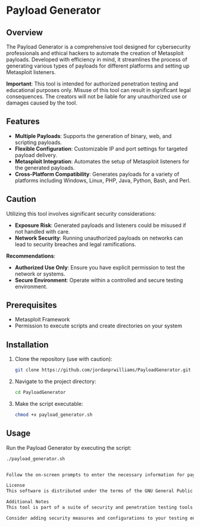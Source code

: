 # Payload Generator

## Overview

The Payload Generator is a comprehensive tool designed for cybersecurity professionals and ethical hackers to automate the creation of Metasploit payloads. Developed with efficiency in mind, it streamlines the process of generating various types of payloads for different platforms and setting up Metasploit listeners.

**Important**: This tool is intended for authorized penetration testing and educational purposes only. Misuse of this tool can result in significant legal consequences. The creators will not be liable for any unauthorized use or damages caused by the tool.

## Features

- **Multiple Payloads**: Supports the generation of binary, web, and scripting payloads.
- **Flexible Configuration**: Customizable IP and port settings for targeted payload delivery.
- **Metasploit Integration**: Automates the setup of Metasploit listeners for the generated payloads.
- **Cross-Platform Compatibility**: Generates payloads for a variety of platforms including Windows, Linux, PHP, Java, Python, Bash, and Perl.

## Caution

Utilizing this tool involves significant security considerations:

- **Exposure Risk**: Generated payloads and listeners could be misused if not handled with care.
- **Network Security**: Running unauthorized payloads on networks can lead to security breaches and legal ramifications.

**Recommendations**:

- **Authorized Use Only**: Ensure you have explicit permission to test the network or systems.
- **Secure Environment**: Operate within a controlled and secure testing environment.

## Prerequisites

- Metasploit Framework
- Permission to execute scripts and create directories on your system

## Installation

1. Clone the repository (use with caution):
    ```bash
    git clone https://github.com/jordanprwilliams/PayloadGenerator.git
    ```
2. Navigate to the project directory:
    ```bash
    cd PayloadGenerator
    ```
3. Make the script executable:
    ```bash
    chmod +x payload_generator.sh
    ```

## Usage

Run the Payload Generator by executing the script:

```bash
./payload_generator.sh


Follow the on-screen prompts to enter the necessary information for payload generation.

License
This software is distributed under the terms of the GNU General Public License v3 (GPLv3), available in the LICENSE.md file and at https://www.gnu.org/licenses/gpl-3.0.html.

Additional Notes
This tool is part of a suite of security and penetration testing tools created for educational and authorized use only. It is crucial to adhere to ethical guidelines and legal requirements when conducting penetration testing.

Consider adding security measures and configurations to your testing environment to prevent unauthorized access or misuse of the generated payloads and listeners.
